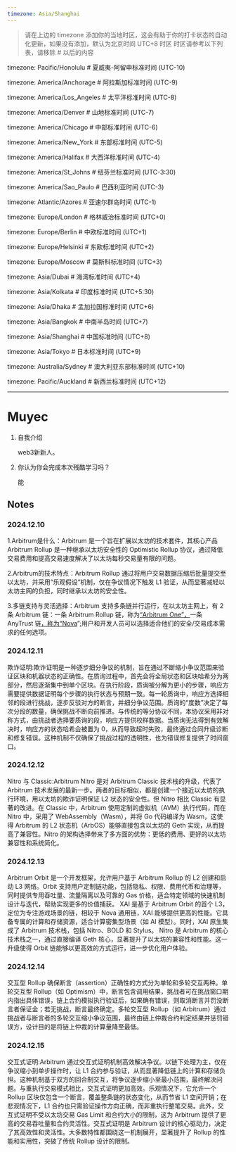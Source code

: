 ```yaml
---
timezone: Asia/Shanghai
---
```


> 请在上边的 timezone 添加你的当地时区，这会有助于你的打卡状态的自动化更新，如果没有添加，默认为北京时间 UTC+8 时区
> 时区请参考以下列表，请移除 # 以后的内容

timezone: Pacific/Honolulu # 夏威夷-阿留申标准时间 (UTC-10)

timezone: America/Anchorage # 阿拉斯加标准时间 (UTC-9)

timezone: America/Los_Angeles # 太平洋标准时间 (UTC-8)

timezone: America/Denver # 山地标准时间 (UTC-7)

timezone: America/Chicago # 中部标准时间 (UTC-6)

timezone: America/New_York # 东部标准时间 (UTC-5)

timezone: America/Halifax # 大西洋标准时间 (UTC-4)

timezone: America/St_Johns # 纽芬兰标准时间 (UTC-3:30)

timezone: America/Sao_Paulo # 巴西利亚时间 (UTC-3)

timezone: Atlantic/Azores # 亚速尔群岛时间 (UTC-1)

timezone: Europe/London # 格林威治标准时间 (UTC+0)

timezone: Europe/Berlin # 中欧标准时间 (UTC+1)

timezone: Europe/Helsinki # 东欧标准时间 (UTC+2)

timezone: Europe/Moscow # 莫斯科标准时间 (UTC+3)

timezone: Asia/Dubai # 海湾标准时间 (UTC+4)

timezone: Asia/Kolkata # 印度标准时间 (UTC+5:30)

timezone: Asia/Dhaka # 孟加拉国标准时间 (UTC+6)

timezone: Asia/Bangkok # 中南半岛时间 (UTC+7)

timezone: Asia/Shanghai # 中国标准时间 (UTC+8)

timezone: Asia/Tokyo # 日本标准时间 (UTC+9)

timezone: Australia/Sydney # 澳大利亚东部标准时间 (UTC+10)

timezone: Pacific/Auckland # 新西兰标准时间 (UTC+12)

---

# Muyec

1. 自我介绍

   web3新新人。

2. 你认为你会完成本次残酷学习吗？

   能

## Notes

<!-- Content_START -->

### 2024.12.10

1.Arbitrum是什么：Arbitrum 是一个旨在扩展以太坊的技术套件，其核心产品 Arbitrum Rollup 是一种继承以太坊安全性的 Optimistic Rollup 协议，通过降低交易费用和提高交易速度解决了以太坊每秒交易量有限的问题。

2.Arbitrum的技术特点：Arbitrum Rollup 通过将用户交易数据压缩后批量提交至以太坊，并采用“乐观假设”机制，仅在争议情况下触发 L1 验证，从而显著减轻以太坊主网的负担，同时继承以太坊的安全性。

3.多链支持与灵活选择：Arbitrum 支持多条链并行运行，在以太坊主网上，有 2 条 Arbitrum 链：一条 Arbitrum Rollup 链，称为[“Arbitrum One”，](https://portal.arbitrum.one/)一条 AnyTrust 链[，称为“Nova](https://nova.arbitrum.io/)”;用户和开发人员可以选择适合他们的安全/交易成本需求的任何选项。


### 2024.12.11

欺诈证明:欺诈证明是一种逐步细分争议的机制，旨在通过不断缩小争议范围来验证区块和机器状态的正确性。在质询过程中，首先会将全局状态和区块哈希分为两部分，然后逐渐集中到单个区块。在执行阶段，质询被分解为更小的步骤，响应方需要提供数据证明每个步骤的执行状态与预期一致。每一轮质询中，响应方选择相邻的段进行挑战，逐步反驳对方的断言，并细分争议范围。质询的“度数”决定了每次分段的数量，确保挑战不断向前推进。与传统的等分协议不同，本协议采用非对称方式，由挑战者选择要质询的段，响应方提供校样数据。当质询无法得到有效解决时，响应方的状态哈希会被置为 0，从而导致超时失败，最终通过合同升级诊断和修复错误。这种机制不仅确保了挑战过程的透明性，也为错误修复提供了时间窗口。


### 2024.12.12

Nitro 与 Classic:Arbitrum Nitro 是对 Arbitrum Classic 技术栈的升级，代表了 Arbitrum 技术发展的最新一步。两者的目标相似，都是创建一个接近以太坊的执行环境，用以太坊的欺诈证明保证 L2 状态的安全性。但 Nitro 相比 Classic 有显著的改进。在 Classic 中，Arbitrum 使用定制的虚拟机（AVM）执行代码，而在 Nitro 中，采用了 WebAssembly（Wasm），并将 Go 代码编译为 Wasm，这使得 Arbitrum 的 L2 状态机（ArbOS）能够直接包含以太坊的 Geth 实现，从而提高了兼容性。Nitro 的架构选择带来了多方面的优势：更低的费用、更好的以太坊兼容性和系统简化。


### 2024.12.13

Arbitrum Orbit 是一个开发框架，允许用户基于 Arbitrum Rollup 的 L2 创建和启动 L3 网络。Orbit 支持用户定制链功能，包括隐私、权限、费用代币和治理等，同时提供专用吞吐量、流量隔离以及可靠的 Gas 价格，适合特定领域的快速机制设计与迭代，帮助实现更多的价值捕获。
XAI 是基于 Arbitrum Orbit 的首个 L3，定位为专注游戏场景的链，相较于 Nova 通用链，XAI 能够提供更高的性能。它具备专属的计算和存储资源，适合计算密集型场景（如 AI 模型）。同时，XAI 原生集成了 Arbitrum 技术栈，包括 Nitro、BOLD 和 Stylus。
Nitro 是 Arbitrum 的核心技术栈之一，通过直接编译 Geth 核心，显著提升了以太坊的兼容性和性能。这一升级使得 Orbit 链能够以更高效的方式运行，进一步优化用户体验。


### 2024.12.14

交互型 Rollup 确保断言（assertion）正确性的方式分为单轮和多轮交互两种。单轮交互型 Rollup（如 Optimism）中，断言包含调用结果，挑战者可在挑战窗口期内指出具体错误，链上合约模拟执行验证后，如果确有错误，则取消断言并罚没断言者保证金；若无挑战，断言最终确定。多轮交互型 Rollup（如 Arbitrum）通过挑战者与断言者的多轮交互缩小争议范围，最终由链上仲裁合约判定结果并惩罚错误方，设计目的是将链上仲裁的计算量降至最低。


### 2024.12.15

交互式证明:Arbitrum 通过交互式证明机制高效解决争议。以链下处理为主，仅在争议缩小到单步操作时，让 L1 合约参与验证，从而显著降低链上的计算和存储负担。这种机制基于双方的回合制交互，将争议逐步缩小至最小范围，最终解决问题。与重执行交易模式相比，交互式证明更加高效。乐观情况下，它允许一个 Rollup 区块仅包含一个断言，覆盖整条链的状态变化，从而节省 L1 空间开销；在悲观情况下，L1 合约也只需验证操作方向正确，而非重执行整笔交易。此外，交互式证明不受以太坊交易 Gas Limit 和合约大小的限制，这为 Arbitrum 提供了更高的交易吞吐量和合约灵活性。交互式证明是 Arbitrum 设计的核心驱动力，决定了其高效性和灵活性。大多数特性都围绕这一机制展开，显著提升了 Rollup 的性能和实用性，突破了传统 Rollup 设计的限制。
<!-- Content_END -->
